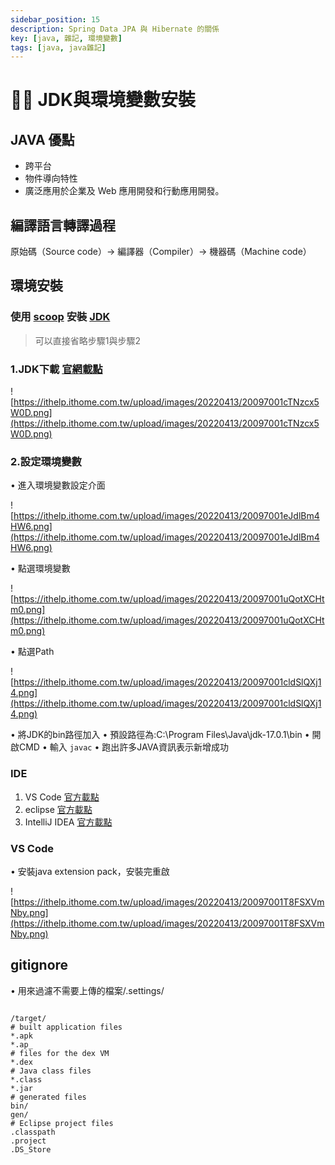 ```yaml
---
sidebar_position: 15
description: Spring Data JPA 與 Hibernate 的關係
key: [java, 雜記, 環境變數]
tags: [java, java雜記]
---
```


# 👩‍💻 JDK與環境變數安裝

## JAVA 優點

- 跨平台
- 物件導向特性
- 廣泛應用於企業及 Web 應用開發和行動應用開發。

## 編譯語言轉譯過程

原始碼（Source code）-> 編譯器（Compiler）-> 機器碼（Machine code）

## 環境安裝

### 使用 [scoop](https://blog.lychicken.com/docs/daylilyTool/toolScoop/setScoop) 安裝 [JDK](https://blog.lychicken.com/docs/daylilyTool/toolScoop/setJdk)

> 可以直接省略步驟1與步驟2

### 1.JDK下載 [官網載點](https://www.oracle.com/java/technologies/downloads/#jdk17-windows)

![https://ithelp.ithome.com.tw/upload/images/20220413/20097001cTNzcx5W0D.png](https://ithelp.ithome.com.tw/upload/images/20220413/20097001cTNzcx5W0D.png)

### 2.設定環境變數

• 進入環境變數設定介面

![https://ithelp.ithome.com.tw/upload/images/20220413/20097001eJdlBm4HW6.png](https://ithelp.ithome.com.tw/upload/images/20220413/20097001eJdlBm4HW6.png)

• 點選環境變數

![https://ithelp.ithome.com.tw/upload/images/20220413/20097001uQotXCHtm0.png](https://ithelp.ithome.com.tw/upload/images/20220413/20097001uQotXCHtm0.png)

• 點選Path

![https://ithelp.ithome.com.tw/upload/images/20220413/20097001cldSlQXj14.png](https://ithelp.ithome.com.tw/upload/images/20220413/20097001cldSlQXj14.png)

• 將JDK的bin路徑加入
• 預設路徑為:C:\Program Files\Java\jdk-17.0.1\bin
• 開啟CMD
• 輸入 `javac`
• 跑出許多JAVA資訊表示新增成功

### **IDE**

1. VS Code [官方載點](https://code.visualstudio.com/)
2. eclipse [官方載點](https://www.eclipse.org/downloads/packages/)
3. IntelliJ IDEA [官方載點](https://www.jetbrains.com/idea/)

### **VS Code**

• 安裝java extension pack，安裝完重啟

![https://ithelp.ithome.com.tw/upload/images/20220413/20097001T8FSXVmNby.png](https://ithelp.ithome.com.tw/upload/images/20220413/20097001T8FSXVmNby.png)

## **gitignore**

• 用來過濾不需要上傳的檔案/.settings/

```shell

/target/
# built application files
*.apk
*.ap_
# files for the dex VM 
*.dex
# Java class files
*.class
*.jar
# generated files
bin/
gen/
# Eclipse project files
.classpath
.project
.DS_Store
```
